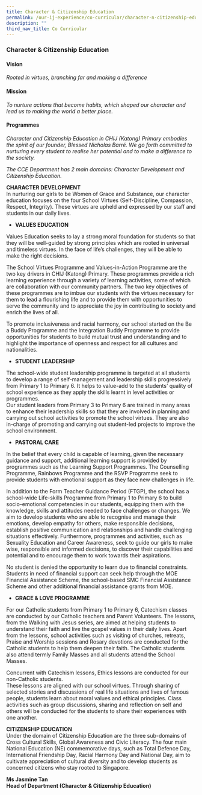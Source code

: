 ```yaml
---
title: Character & Citizenship Education
permalink: /our-ij-experience/co-curricular/character-n-citizenship-education-cce/
description: ""
third_nav_title: Co Curricular
---
```

### Character &amp; Citizenship Education

#### Vision


_Rooted in virtues, branching far and making a difference_

#### Mission


_To nurture actions that become habits, which shaped our character and lead us to making the world a better place._

#### Programmes


_Character and Citizenship Education in CHIJ (Katong) Primary embodies the spirit of our founder, Blessed Nicholas Barré. We go forth committed to nurturing every student to realise her potential and to make a difference to the society._

  

_The CCE Department has 2 main domains: Character Development and Citizenship Education._

  

  

**CHARACTER DEVELOPMENT**<br>
In nurturing our girls to be Women of Grace and Substance, our character education focuses on the four School Virtues (Self-Discipline, Compassion, Respect, Integrity). These virtues are upheld and expressed by our staff and students in our daily lives.

  

 *   **VALUES EDUCATION**

Values Education seeks to lay a strong moral foundation for students so that they will be well-guided by strong principles which are rooted in universal and timeless virtues. In the face of life’s challenges, they will be able to make the right decisions.

  

The School Virtues Programme and Values-in-Action Programme are the two key drivers in CHIJ (Katong) Primary. These programmes provide a rich learning experience through a variety of learning activities, some of which are collaboration with our community partners. The two key objectives of these programmes are to imbue our students with the virtues necessary for them to lead a flourishing life and to provide them with opportunities to serve the community and to appreciate the joy in contributing to society and enrich the lives of all.

  

To promote inclusiveness and racial harmony, our school started on the Be a Buddy Programme and the Integration Buddy Programme to provide opportunities for students to build mutual trust and understanding and to highlight the importance of openness and respect for all cultures and nationalities.

  

*   **STUDENT LEADERSHIP**

The school-wide student leadership programme is targeted at all students to develop a range of self-management and leadership skills progressively from Primary 1 to Primary 6. It helps to value-add to the students’ quality of school experience as they apply the skills learnt in level activities or programmes.<br>
Our student leaders from Primary 3 to Primary 6 are trained in many areas to enhance their leadership skills so that they are involved in planning and carrying out school activities to promote the school virtues. They are also in-charge of promoting and carrying out student-led projects to improve the school environment.

  

*   **PASTORAL CARE**

In the belief that every child is capable of learning, given the necessary guidance and support, additional learning support is provided by programmes such as the Learning Support Programmes. The Counselling Programme, Rainbows Programme and the RSVP Programme seek to provide students with emotional support as they face new challenges in life.

  

In addition to the Form Teacher Guidance Period (FTGP), the school has a school-wide Life-skills Programme from Primary 1 to Primary 6 to build socio-emotional competencies in our students, equipping them with the knowledge, skills and attitudes needed to face challenges or changes. We aim to develop students who are able to recognise and manage their emotions, develop empathy for others, make responsible decisions, establish positive communication and relationships and handle challenging situations effectively. Furthermore, programmes and activities, such as Sexuality Education and Career Awareness, seek to guide our girls to make wise, responsible and informed decisions, to discover their capabilities and potential and to encourage them to work towards their aspirations.

  

No student is denied the opportunity to learn due to financial constraints. Students in need of financial support can seek help through the MOE Financial Assistance Scheme, the school-based SMC Financial Assistance Scheme and other additional financial assistance grants from MOE.

  

 *   **GRACE &amp; LOVE PROGRAMME**

For our Catholic students from Primary 1 to Primary 6, Catechism classes are conducted by our Catholic teachers and Parent Volunteers. The lessons, from the Walking with Jesus series, are aimed at helping students to understand their faith and live the gospel values in their daily lives. Apart from the lessons, school activities such as visiting of churches, retreats, Praise and Worship sessions and Rosary devotions are conducted for the Catholic students to help them deepen their faith. The Catholic students also attend termly Family Masses and all students attend the School Masses.

  

Concurrent with Catechism lessons, Ethics lessons are conducted for our non-Catholic students.<br>
These lessons are aligned with our school virtues. Through sharing of selected stories and discussions of real life situations and lives of famous people, students learn about moral values and ethical principles. Class activities such as group discussions, sharing and reflection on self and others will be conducted for the students to share their experiences with one another.

  

  

**CITIZENSHIP EDUCATION**<br>
Under the domain of Citizenship Education are the three sub-domains of Cross Cultural Skills, Global Awareness and Civic Literacy. The four main National Education (NE) commemorative days, such as Total Defence Day, International Friendship Day, Racial Harmony Day and National Day, aim to cultivate appreciation of cultural diversity and to develop students as concerned citizens who stay rooted to Singapore.

  

  

**Ms Jasmine Tan**<br>
**Head of Department (Character &amp; Citizenship Education)**